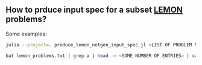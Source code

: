 ## How to prduce input spec for a subset [LEMON](https://lemon.cs.elte.hu/trac/lemon/wiki/MinCostFlowData) problems?

Some examples:

```sh
julia --project=. produce_lemon_netgen_input_spec.jl <LIST OF PROBLEM NAMES / PATHS> [-p <YOUR DATA DIRECTORY FOR DOWNLOADING>] [-o <SPEC FILE TO WRITE IN>]
```

```sh
bat lemon_problems.txt | grep a | head -n <SOME NUMBER OF ENTRIES> | xargs julia --project=. produce_lemon_netgen_input_spec.jl -p /tmp/data -o ../small.inspec
```
